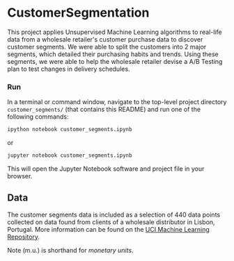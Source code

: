 # CustomerSegmentation

This project applies Unsupervised Machine Learning algorithms to real-life data from a wholesale retailer's customer purchase data to discover customer segments. We were able to split the customers into 2 major segments, which detailed their purchasing habits and trends. Using these segments, we were able to help the wholesale retailer devise a A/B Testing plan to test changes in delivery schedules.

### Run

In a terminal or command window, navigate to the top-level project directory `customer_segments/` (that contains this README) and run one of the following commands:

```bash
ipython notebook customer_segments.ipynb
```  
or
```bash
jupyter notebook customer_segments.ipynb
```

This will open the Jupyter Notebook software and project file in your browser.

## Data

The customer segments data is included as a selection of 440 data points collected on data found from clients of a wholesale distributor in Lisbon, Portugal. More information can be found on the [UCI Machine Learning Repository](https://archive.ics.uci.edu/ml/datasets/Wholesale+customers).

Note (m.u.) is shorthand for *monetary units*.
